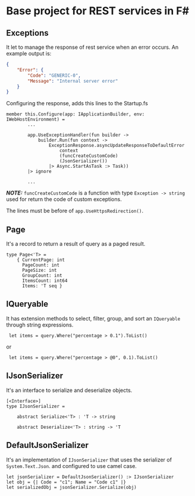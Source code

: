 # Base project for REST services in F#

## Exceptions

It let to manage the response of rest service when an error occurs. An example output is:

```json
{
    "Error": {
        "Code": "GENERIC-0",
        "Message": "Internal server error"
    }
}
```

Configuring the response, adds this lines to the Startup.fs

```f#
member this.Configure(app: IApplicationBuilder, env: IWebHostEnvironment) =
        ...

        app.UseExceptionHandler(fun builder ->
            builder.Run(fun context ->
                ExceptionResponse.asyncUpdateResponseToDefaultError
                    context
                    (funcCreateCustomCode)
                    (JsonSerializer())
                |> Async.StartAsTask :> Task))
        |> ignore

        ...
```

**_NOTE:_** `funcCreateCustomCode` is a function with type `Exception -> string` used for return the code of custom exceptions. 

The lines must be before of `app.UseHttpsRedirection()`.

## Page

It's a record to return a result of query as a paged result.

```f#
type Page<'T> =
    { CurrentPage: int
      PageCount: int
      PageSize: int
      GroupCount: int
      ItemsCount: int64
      Items: 'T seq }
```

## IQueryable

It has extension methods to select, filter, group, and sort an `IQueryable` through string expressions.

```f#
 let items = query.Where("percentage > 0.1").ToList()
``` 

or

```f#
 let items = query.Where("percentage > @0", 0.1).ToList()
```

## IJsonSerializer

It's an interface to serialize and deserialize objects.

```f#
[<Interface>]
type IJsonSerializer =

    abstract Serialize<'T> : 'T -> string
    
    abstract Deserialize<'T> : string -> 'T
```

## DefaultJsonSerializer

It's an implementation of `IJsonSerializer` that uses the serializer of `System.Text.Json`. and configured to use camel case.

```f#
let jsonSerializer = DefaultJsonSerializer() :> IJsonSerializer
let obj = {| Code = "c1"; Name = "Code c1" |}
let serializedObj = jsonSerializer.Serialize(obj)
```
